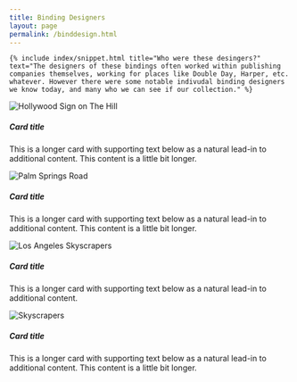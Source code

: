 ```yaml
---
title: Binding Designers
layout: page
permalink: /binddesign.html
---
```

<div class="row">
  <div class="col-md-12">
    
    {% include index/snippet.html title="Who were these desingers?" text="The designers of these bindings often worked within publishing companies themselves, working for places like Double Day, Harper, etc. whatever. However there were some notable indivudal binding designers we know today, and many who we can see if our collection." %}
    
  </div>
    </div>

<div class="row row-cols-1 row-cols-md-2 g-4">
  <div class="col">
    <div class="card">
      <img src="https://mdbcdn.b-cdn.net/img/new/standard/city/041.webp" class="card-img-top" alt="Hollywood Sign on The Hill"/>
      <div class="card-body">
        <h5 class="card-title">Card title</h5>
        <p class="card-text">
          This is a longer card with supporting text below as a natural lead-in to
          additional content. This content is a little bit longer.
        </p>
      </div>
    </div>
  </div>
  <div class="col">
    <div class="card">
      <img src="https://mdbcdn.b-cdn.net/img/new/standard/city/042.webp" class="card-img-top" alt="Palm Springs Road"/>
      <div class="card-body">
        <h5 class="card-title">Card title</h5>
        <p class="card-text">
          This is a longer card with supporting text below as a natural lead-in to
          additional content. This content is a little bit longer.
        </p>
      </div>
    </div>
  </div>
  <div class="col">
    <div class="card">
      <img src="https://mdbcdn.b-cdn.net/img/new/standard/city/043.webp" class="card-img-top" alt="Los Angeles Skyscrapers"/>
      <div class="card-body">
        <h5 class="card-title">Card title</h5>
        <p class="card-text">This is a longer card with supporting text below as a natural lead-in to additional content.</p>
      </div>
    </div>
  </div>
  <div class="col">
    <div class="card">
      <img src="https://mdbcdn.b-cdn.net/img/new/standard/city/044.webp" class="card-img-top" alt="Skyscrapers"/>
      <div class="card-body">
        <h5 class="card-title">Card title</h5>
        <p class="card-text">
          This is a longer card with supporting text below as a natural lead-in to
          additional content. This content is a little bit longer.
        </p>
      </div>
    </div>
  </div>
</div>
